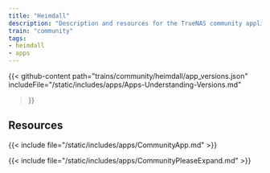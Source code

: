 ```yaml
---
title: "Heimdall"
description: "Description and resources for the TrueNAS community application called Heimdall."
train: "community"
tags:
- heimdall
- apps
---
```


{{< github-content 
    path="trains/community/heimdall/app_versions.json"
	includeFile="/static/includes/apps/Apps-Understanding-Versions.md"
>}}

## Resources

{{< include file="/static/includes/apps/CommunityApp.md" >}}

{{< include file="/static/includes/apps/CommunityPleaseExpand.md" >}}

<!--
<div class="docs-sections">

{{< doc-card title="<appname> Deployments" link="/resources/"
descr="How to deploy and configure the <appname> app." >}}

</div>
-->
